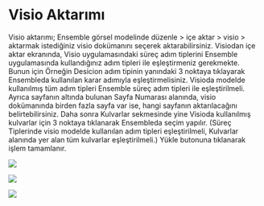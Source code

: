 # Visio Aktarımı

Visio aktarımı; Ensemble görsel modelinde düzenle > içe aktar > visio > aktarmak istediğiniz visio dokümanını seçerek aktarabilirsiniz.
Visiodan içe aktar ekranında, Visio uygulamasındaki süreç adım tiplerini  Ensemble uygulamasında kullandığınız adım tipleri ile eşleştirmeniz gerekmekte. Bunun için Örneğin Desicion adım tipinin yanındaki 3 noktaya tıklayarak Ensembleda kullanılan karar adımıyla eşleştirmelisiniz. Visioda modelde kullanılmış tüm adım tipleri Ensemble süreç adım tipleri ile eşleştirilmeli.
Ayrıca sayfanın altında bulunan Sayfa Numarası alanında, visio dokümanında birden fazla sayfa var ise, hangi sayfanın aktarılacağını belirtebilirsiniz.
Daha sonra Kulvarlar sekmesinde yine Visioda kullanılmış kulvarlar için  3 noktaya tıklanarak Ensembleda seçim yapılır. 
(Süreç Tiplerinde visio modelde kullanılan adım tipleri eşleştirilmeli, Kulvarlar alanında yer alan tüm kulvarlar eşleştirilmeli.)
Yükle butonuna tıklanarak işlem tamamlanır. 

![](https://docsbimser.blob.core.windows.net/imagecontainer/1-af8b377f-0da2-4faa-ad73-3d7173595585.png)

![](https://docsbimser.blob.core.windows.net/imagecontainer/2-4dc80e0e-4c82-4811-a93b-92d1543112c1.png)

![](https://docsbimser.blob.core.windows.net/imagecontainer/3-83eea170-465f-4164-8d99-cfdaa6d48908.png)